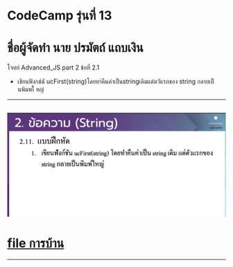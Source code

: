 # CodeCamp รุ่นที่ 13

# **ชื่อผู้จัดทำ นาย ปรมัตถ์ แถบเงิน**

โจทย์ Advanced_JS part 2 ข้อที่ 2.1
- เขียนฟังกช์นั ucFirst(string)โดยทาํคืนค่าเป็นstringเดิมแต่ตวัแรกของ
string กลายเป็ นพิมพใ์ หญ่
---
![picpra gob](pic2.1.png)
---
# [file การบ้าน](advancedJS21.js)
---